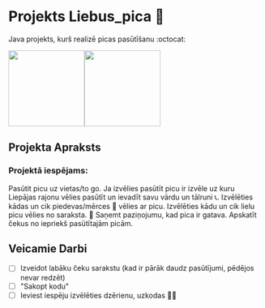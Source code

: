 # Projekts Liebus_pica :pizza:
Java projekts, kurš realizē picas pasūtīšanu :octocat:

<img src="https://cdn-icons-png.flaticon.com/512/1404/1404945.png" width="150" height="150"><img src="https://cdn-icons-png.flaticon.com/512/5974/5974406.png" width="150" height="150">

## Projekta Apraksts

### Projektā iespējams:
Pasūtit picu uz vietas/to go.
Ja izvēlies pasūtīt picu ir izvēle uz kuru Liepājas rajonu vēlies pasūtīt un ievadīt savu vārdu un tālruni :telephone_receiver:.
Izvēlēties kādas un cik piedevas/mērces :tomato: vēlies ar picu.
Izvēlēties kādu un cik lielu picu vēlies no saraksta. :pizza:
Saņemt paziņojumu, kad pica ir gatava. 
Apskatīt čekus no iepriekš pasūtītajām picām.

## Veicamie Darbi
- [ ] Izveidot labāku čeku sarakstu (kad ir pārāk daudz pasūtījumi, pēdējos nevar redzēt)
- [ ] "Sakopt kodu"
- [ ] Ieviest iespēju izvēlēties dzērienu, uzkodas :beers::fries:
